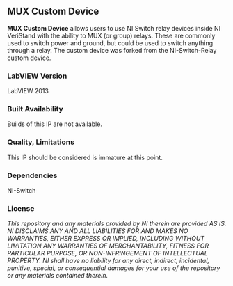 ## MUX Custom Device ##

**MUX Custom Device** allows users to use NI Switch relay devices inside NI VeriStand with the ability to MUX (or group) relays. These are commonly used to switch power and ground, but could be used to switch anything through a relay. The custom device was forked from the NI-Switch-Relay custom device.

### LabVIEW Version ###

LabVIEW 2013

### Built Availability ###

Builds of this IP are not available.

### Quality, Limitations ###

This IP should be considered is immature at this point.

### Dependencies ###

NI-Switch

### License ###

*This repository and any materials provided by NI therein are provided AS IS. NI DISCLAIMS ANY AND ALL LIABILITIES FOR AND MAKES NO WARRANTIES, EITHER EXPRESS OR IMPLIED, INCLUDING WITHOUT LIMITATION ANY WARRANTIES OF MERCHANTABILITY, FITNESS FOR  PARTICULAR PURPOSE, OR NON-INFRINGEMENT OF INTELLECTUAL PROPERTY. NI shall have no liability for any direct, indirect, incidental, punitive, special, or consequential damages for your use of the repository or any materials contained therein.*
